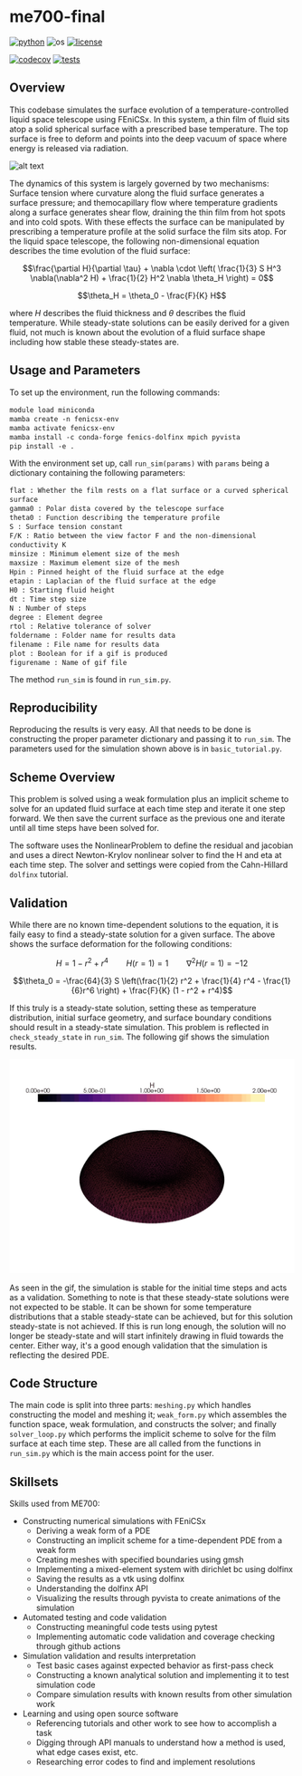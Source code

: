 # me700-final
[![python](https://img.shields.io/badge/python-3.13.3-blue.svg)](https://www.python.org/)
![os](https://img.shields.io/badge/os-ubuntu-blue.svg)
[![license](https://img.shields.io/badge/license-MIT-green.svg)](https://github.com/sandialabs/sibl#license)

[![codecov](https://codecov.io/gh/rtengle/me700-final/graph/badge.svg?token=2Q1GLARIMP)](https://codecov.io/gh/rtengle/me700-final)
[![tests](https://github.com/rtengle/me700-final/actions/workflows/tests.yml/badge.svg)](https://github.com/rtengle/me700-final/actions)

## Overview

This codebase simulates the surface evolution of a temperature-controlled liquid space telescope using FEniCSx. In this system, a thin film of fluid sits atop a solid spherical surface with a prescribed base temperature. The top surface is free to deform and points into the deep vacuum of space where energy is released via radiation. 

![alt text](REAME_figures/H_animation.gif)

The dynamics of this system is largely governed by two mechanisms: Surface tension where curvature along the fluid surface generates a surface pressure; and themocapillary flow where temperature gradients along a surface generates shear flow, draining the thin film from hot spots and into cold spots. With these effects the surface can be manipulated by prescribing a temperature profile at the solid surface the film sits atop. For the liquid space telescope, the following non-dimensional equation describes the time evolution of the fluid surface:

```math
\frac{\partial H}{\partial \tau} + \nabla \cdot \left( \frac{1}{3} S H^3 \nabla(\nabla^2 H) + \frac{1}{2} H^2 \nabla \theta_H \right) = 0
```
 
```math
\theta_H = \theta_0 - \frac{F}{K} H
```

where $H$ describes the fluid thickness and $\theta$ describes the fluid temperature. While steady-state solutions can be easily derived for a given fluid, not much is known about the evolution of a fluid surface shape including how stable these steady-states are. 

## Usage and Parameters

To set up the environment, run the following commands:

```
module load miniconda
mamba create -n fenicsx-env
mamba activate fenicsx-env
mamba install -c conda-forge fenics-dolfinx mpich pyvista
pip install -e .
```

With the environment set up, call ```run_sim(params)``` with ```params``` being a dictionary containing the following parameters:

```
flat : Whether the film rests on a flat surface or a curved spherical surface
gamma0 : Polar dista covered by the telescope surface
theta0 : Function describing the temperature profile
S : Surface tension constant
F/K : Ratio between the view factor F and the non-dimensional conductivity K
minsize : Minimum element size of the mesh
maxsize : Maximum element size of the mesh
Hpin : Pinned height of the fluid surface at the edge
etapin : Laplacian of the fluid surface at the edge
H0 : Starting fluid height
dt : Time step size
N : Number of steps
degree : Element degree
rtol : Relative tolerance of solver
foldername : Folder name for results data
filename : File name for results data
plot : Boolean for if a gif is produced
figurename : Name of gif file
```

The method ```run_sim``` is found in ```run_sim.py```. 

## Reproducibility

Reproducing the results is very easy. All that needs to be done is constructing the proper parameter dictionary and passing it to ```run_sim```. The parameters used for the simulation shown above is in ```basic_tutorial.py```.

## Scheme Overview

This problem is solved using a weak formulation plus an implicit scheme to solve for an updated fluid surface at each time step and iterate it one step forward. We then save the current surface as the previous one and iterate until all time steps have been solved for. 

The software uses the NonlinearProblem to define the residual and jacobian and uses a direct Newton-Krylov nonlinear solver to find the H and eta at each time step. The solver and settings were copied from the Cahn-Hillard ```dolfinx``` tutorial.

## Validation 

While there are no known time-dependent solutions to the equation, it is faily easy to find a steady-state solution for a given surface.
The above shows the surface deformation for the following conditions:

```math
H = 1 - r^2 + r^4 \qquad H(r=1) = 1 \qquad \nabla^2H(r = 1) = -12
```

```math
\theta_0 = -\frac{64}{3} S \left(\frac{1}{2} r^2 + \frac{1}{4} r^4 - \frac{1}{6}r^6 \right) + \frac{F}{K} (1 - r^2 + r^4)
```

If this truly is a steady-state solution, setting these as temperature distribution, initial surface geometry, and surface boundary conditions should result in a steady-state simulation. This problem is reflected in ```check_steady_state``` in ```run_sim```. The following gif shows the simulation results.

![alt text](REAME_figures/H_steady_state.gif)

As seen in the gif, the simulation is stable for the initial time steps and acts as a validation. Something to note is that these steady-state solutions were not expected to be stable. It can be shown for some temperature distributions that a stable steady-state can be achieved, but for this solution steady-state is not achieved. If this is run long enough, the solution will no longer be steady-state and will start infinitely drawing in fluid towards the center. Either way, it's a good enough validation that the simulation is reflecting the desired PDE.

## Code Structure

The main code is split into three parts: ```meshing.py``` which handles constructing the model and meshing it; ```weak_form.py``` which assembles the function space, weak formulation, and constructs the solver; and finally ```solver_loop.py``` which performs the implicit scheme to solve for the film surface at each time step. These are all called from the functions in ```run_sim.py``` which is the main access point for the user.

## Skillsets

Skills used from ME700:

- Constructing numerical simulations with FEniCSx
    - Deriving a weak form of a PDE
    - Constructing an implicit scheme for a time-dependent PDE from a weak form
    - Creating meshes with specified boundaries using gmsh
    - Implementing a mixed-element system with dirichlet bc using dolfinx
    - Saving the results as a vtk using dolfinx
    - Understanding the dolfinx API
    - Visualizing the results through pyvista to create animations of the simulation
- Automated testing and code validation
    - Constructing meaningful code tests using pytest
    - Implementing automatic code validation and coverage checking through github actions
- Simulation validation and results interpretation
    - Test basic cases against expected behavior as first-pass check
    - Constructing a known analytical solution and implementing it to test simulation code
    - Compare simulation results with known results from other simulation work
- Learning and using open source software
    - Referencing tutorials and other work to see how to accomplish a task
    - Digging through API manuals to understand how a method is used, what edge cases exist, etc.
    - Researching error codes to find and implement resolutions